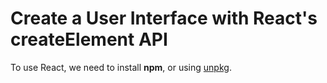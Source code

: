 # Create a User Interface with React's createElement API
To use React, we need to install **npm**, or using [unpkg]().
